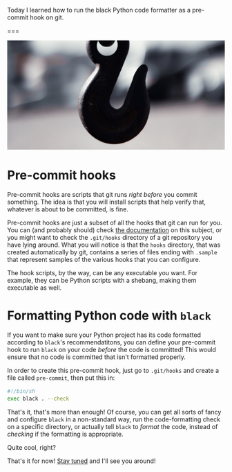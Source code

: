 Today I learned how to run the black Python code formatter as a pre-commit hook on git.

===

![A picture of a hook from a construction crane.](thumbnail.png "Photo by Grace To on Unsplash.")


# Pre-commit hooks

Pre-commit hooks are scripts that git runs _right before_ you commit something.
The idea is that you will install scripts that help verify that,
whatever is about to be committed,
is fine.

Pre-commit hooks are just a subset of all the hooks that git can run for you.
You can (and probably should) check [the documentation][hooks] on this subject,
or you might want to check the `.git/hooks` directory of a git repository you have lying around.
What you will notice is that the `hooks` directory,
that was created automatically by git,
contains a series of files ending with `.sample` that represent samples of the various hooks that you can configure.

The hook scripts, by the way, can be any executable you want.
For example, they can be Python scripts with a shebang,
making them executable as well.


# Formatting Python code with `black`

If you want to make sure your Python project has its code formatted according to `black`'s recommendatitons,
you can define your pre-commit hook to run `black` on your code _before_ the code is committed!
This would ensure that no code is committed that isn't formatted properly.

In order to create this pre-commit hook,
just go to `.git/hooks` and create a file called `pre-commit`,
then put this in:

```sh
#!/bin/sh
exec black . --check
```

That's it, that's more than enough!
Of course, you can get all sorts of fancy and configure `black` in a non-standard way,
run the code-formatting check on a specific directory,
or actually tell `black` to _format_ the code,
instead of _checking_ if the formatting is appropriate.

Quite cool, right?


That's it for now! [Stay tuned][subscribe] and I'll see you around!

[subscribe]: /subscribe

[hooks]: https://git-scm.com/book/en/v2/Customizing-Git-Git-Hooks
[black]: https://github.com/psf/black
